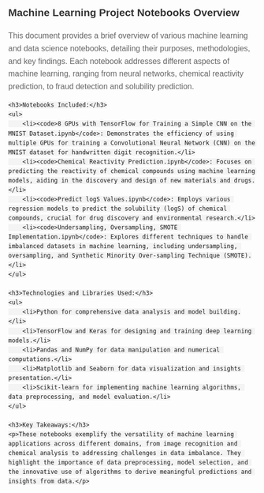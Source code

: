 <!DOCTYPE html>
<html lang="en">
<head>
    <meta charset="UTF-8">
    <title>Building Graphical User Interface for Chemical Risk Assessment</title>
    <style>
        body { font-family: Arial, sans-serif; line-height: 1.6; }
        h2, h3 { color: #333; }
        p, li { font-size: 16px; color: #666; }
        code { background-color: #f4f4f4; padding: 2px 4px; }
    </style>
</head>
<body>
    <h2>Machine Learning Project Notebooks Overview</h2>
    <p>This document provides a brief overview of various machine learning and data science notebooks, detailing their purposes, methodologies, and key findings. Each notebook addresses different aspects of machine learning, ranging from neural networks, chemical reactivity prediction, to fraud detection and solubility prediction.</p>
    
    <h3>Notebooks Included:</h3>
    <ul>
        <li><code>8 GPUs with TensorFlow for Training a Simple CNN on the MNIST Dataset.ipynb</code>: Demonstrates the efficiency of using multiple GPUs for training a Convolutional Neural Network (CNN) on the MNIST dataset for handwritten digit recognition.</li>
        <li><code>Chemical Reactivity Prediction.ipynb</code>: Focuses on predicting the reactivity of chemical compounds using machine learning models, aiding in the discovery and design of new materials and drugs.</li>
        <li><code>Predict logS Values.ipynb</code>: Employs various regression models to predict the solubility (logS) of chemical compounds, crucial for drug discovery and environmental research.</li>
        <li><code>Undersampling, Oversampling, SMOTE Implementation.ipynb</code>: Explores different techniques to handle imbalanced datasets in machine learning, including undersampling, oversampling, and Synthetic Minority Over-sampling Technique (SMOTE).</li>
    </ul>
    
    <h3>Technologies and Libraries Used:</h3>
    <ul>
        <li>Python for comprehensive data analysis and model building.</li>
        <li>TensorFlow and Keras for designing and training deep learning models.</li>
        <li>Pandas and NumPy for data manipulation and numerical computations.</li>
        <li>Matplotlib and Seaborn for data visualization and insights presentation.</li>
        <li>Scikit-learn for implementing machine learning algorithms, data preprocessing, and model evaluation.</li>
    </ul>
    
    <h3>Key Takeaways:</h3>
    <p>These notebooks exemplify the versatility of machine learning applications across different domains, from image recognition and chemical analysis to addressing challenges in data imbalance. They highlight the importance of data preprocessing, model selection, and the innovative use of algorithms to derive meaningful predictions and insights from data.</p>
</body>
</html>
